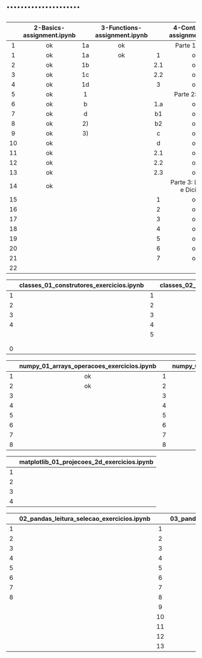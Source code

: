 # .....................
## 
|    | 2-Basics-assignment.ipynb|    | 3-Functions-assignment.ipynb |    | 4-Containers-assignment.ipynb|
|:-: | :-----------------------:|:-: |:----------------------------:|:-: |:----------------------------:|
| 1  | ok                       | 1a | ok                           |    | Parte 1: Listas              |
| 1  | ok                       | 1a | ok                           | 1  | ok                           |
| 2  | ok                       | 1b |                              | 2.1| ok                           |
| 3  | ok                       | 1c |                              | 2.2| ok                           |
| 4  | ok                       | 1d |                              | 3  | ok                           |
| 5  | ok                       | 1  |                              |    |  Parte 2: Tuplas             |
| 6  | ok                       | b  |                              | 1.a| ok                           |
| 7  | ok                       | d  |                              | b1 | ok                           |
| 8  | ok                       | 2) |                              | b2 | ok                           |
| 9  | ok                       | 3) |                              | c  | ok                           |
| 10 | ok                       |    |                              | d  | ok                           |
| 11 | ok                       |    |                              | 2.1| ok                           |
| 12 | ok                       |    |                              | 2.2| ok                           |
| 13 | ok                       |    |                              | 2.3| ok                           |
| 14 | ok                       |    |                              |    |  Parte 3: Lambdas e Dicionári|
| 15 |                          |    |                              | 1  | ok                           |
| 16 |                          |    |                              | 2  | ok                           |
| 17 |                          |    |                              | 3  | ok                           |
| 18 |                          |    |                              | 4  | ok                           |
| 19 |                          |    |                              | 5  | ok                           |
| 20 |                          |    |                              | 6  | ok                           |
| 21 |                          |    |                              | 7  | ok                           |
| 22 |                          |    |                              |    |                              |

|    | classes_01_construtores_exercicios.ipynb |    |classes_02_métodos_exercicios.ipynb |
|:-: |:----------------------------------------:|:-: |:----------------------------------:|
| 1  |                                          | 1  |                                    |
| 2  |                                          | 2  |                                    |
| 3  |                                          | 3  |                                    |
| 4  |                                          | 4  |                                    |
|    |                                          | 5  |                                    |
|    |                                          |    |                                    |
|    |                                          |    |                                    |
| 0  |                                          |    |                                    |

|    | numpy_01_arrays_operacoes_exercicios.ipynb |    |numpy_02_algebra_linear_exercicios.ipynb |
|:-: |:------------------------------------------:|:-: |:---------------------------------------:|
| 1  | ok                                         | 1  |                                         |
| 2  | ok                                         | 2  |                                         |
| 3  |                                            | 3  |                                         |
| 4  |                                            | 4  |                                         |
| 5  |                                            | 5  |                                         |
| 6  |                                            | 6  |                                         |
| 7  |                                            | 7  |                                         |
| 8  |                                            | 8  |                                         |

|   |matplotlib_01_projecoes_2d_exercicios.ipynb |
|:-:|:------------------------------------------:|
| 1 |                                            |
| 2 |                                            |
| 3 |                                            |
| 4 |                                            |

|   | 02_pandas_leitura_selecao_exercicios.ipynb |    |03_pandas_bd_exercicios.ipynb|
|:-:|:------------------------------------------:|:-: |:---------------------------:|
| 1 |                                            | 1  |                             |
| 2 |                                            | 2  |                             |
| 3 |                                            | 3  |                             |
| 4 |                                            | 4  |                             |
| 5 |                                            | 5  |                             |
| 6 |                                            | 6  |                             |
| 7 |                                            | 7  |                             |
| 8 |                                            | 8  |                             |
|   |                                            | 9  |                             |
|   |                                            | 10 |                             |
|   |                                            | 11 |                             |
|   |                                            | 12 |                             |
|   |                                            | 13 |                             |
